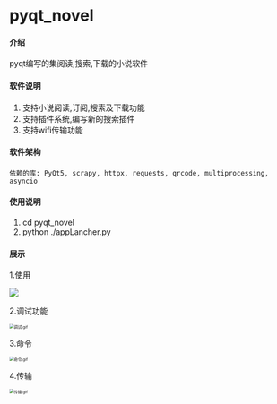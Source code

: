 # pyqt_novel

#### 介绍
pyqt编写的集阅读,搜索,下载的小说软件

#### 软件说明

1. 支持小说阅读,订阅,搜索及下载功能
2. 支持插件系统,编写新的搜索插件
3. 支持wifi传输功能

#### 软件架构
    依赖的库: PyQt5, scrapy, httpx, requests, qrcode, multiprocessing, asyncio

#### 使用说明

1.  cd pyqt_novel
2.  python ./appLancher.py

#### 展示

1.使用

![](docs\使用.gif)

2.调试功能

<img src="https://images.gitee.com/uploads/images/2021/0615/143535_37e4899a_4925919.gif" alt="调试.gif" style="zoom:50%;"/>

3.命令

<img src="https://images.gitee.com/uploads/images/2021/0615/143810_f0ff9f90_4925919.gif" alt="命令.gif" style="zoom:50%;"/>

4.传输

<img src="https://images.gitee.com/uploads/images/2021/0615/142104_bd722487_4925919.gif" alt="传输.gif" style="zoom:50%;"/>